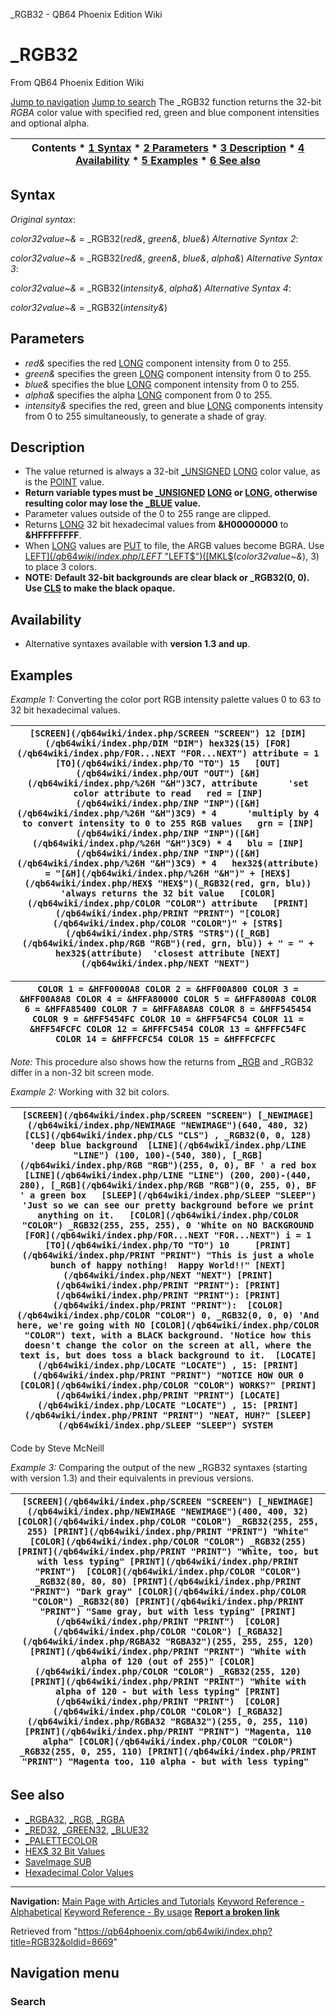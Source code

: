 


\_RGB32 - QB64 Phoenix Edition Wiki








# \_RGB32



From QB64 Phoenix Edition Wiki



[Jump to navigation](#mw-head)
[Jump to search](#searchInput)
The \_RGB32 function returns the 32-bit *RGBA* color value with specified red, green and blue component intensities and optional alpha.


  






| Contents * [1 Syntax](#Syntax) * [2 Parameters](#Parameters) * [3 Description](#Description) * [4 Availability](#Availability) * [5 Examples](#Examples) * [6 See also](#See_also) |
| --- |


## Syntax


*Original syntax*:



*color32value~&* = \_RGB32(*red&*, *green&*, *blue&*)
*Alternative Syntax 2*:



*color32value~&* = \_RGB32(*red&*, *green&*, *blue&*, *alpha&*)
*Alternative Syntax 3*:



*color32value~&* = \_RGB32(*intensity&*, *alpha&*)
*Alternative Syntax 4*:



*color32value~&* = \_RGB32(*intensity&*)
  




## Parameters


* *red&* specifies the red [LONG](/qb64wiki/index.php/LONG "LONG") component intensity from 0 to 255.
* *green&* specifies the green [LONG](/qb64wiki/index.php/LONG "LONG") component intensity from 0 to 255.
* *blue&* specifies the blue [LONG](/qb64wiki/index.php/LONG "LONG") component intensity from 0 to 255.
* *alpha&* specifies the alpha [LONG](/qb64wiki/index.php/LONG "LONG") component from 0 to 255.
* *intensity&* specifies the red, green and blue [LONG](/qb64wiki/index.php/LONG "LONG") components intensity from 0 to 255 simultaneously, to generate a shade of gray.


  




## Description


* The value returned is always a 32-bit [\_UNSIGNED](/qb64wiki/index.php/UNSIGNED "UNSIGNED") [LONG](/qb64wiki/index.php/LONG "LONG") color value, as is the [POINT](/qb64wiki/index.php/POINT "POINT") value.
* **Return variable types must be [\_UNSIGNED](/qb64wiki/index.php/UNSIGNED "UNSIGNED") [LONG](/qb64wiki/index.php/LONG "LONG") or [LONG](/qb64wiki/index.php/LONG "LONG"), otherwise resulting color may lose the [\_BLUE](/qb64wiki/index.php/BLUE "BLUE") value.**
* Parameter values outside of the 0 to 255 range are clipped.
* Returns [LONG](/qb64wiki/index.php/LONG "LONG") 32 bit hexadecimal values from **&H00000000** to **&HFFFFFFFF**.
* When [LONG](/qb64wiki/index.php/LONG "LONG") values are [PUT](/qb64wiki/index.php/PUT "PUT") to file, the ARGB values become BGRA. Use [LEFT$](/qb64wiki/index.php/LEFT$ "LEFT$")([MKL$](/qb64wiki/index.php/MKL$ "MKL$")(*color32value~&*), 3) to place 3 colors.
* **NOTE: Default 32-bit backgrounds are clear black or \_RGB32(0, 0). Use [CLS](/qb64wiki/index.php/CLS "CLS") to make the black opaque.**


  




## Availability


* Alternative syntaxes available with **version 1.3 and up**.


  




## Examples


*Example 1:* Converting the color port RGB intensity palette values 0 to 63 to 32 bit hexadecimal values.





| ``` [SCREEN](/qb64wiki/index.php/SCREEN "SCREEN") 12 [DIM](/qb64wiki/index.php/DIM "DIM") hex32$(15) [FOR](/qb64wiki/index.php/FOR...NEXT "FOR...NEXT") attribute = 1 [TO](/qb64wiki/index.php/TO "TO") 15   [OUT](/qb64wiki/index.php/OUT "OUT") [&H](/qb64wiki/index.php/%26H "&H")3C7, attribute      'set color attribute to read   red = [INP](/qb64wiki/index.php/INP "INP")([&H](/qb64wiki/index.php/%26H "&H")3C9) * 4      'multiply by 4 to convert intensity to 0 to 255 RGB values   grn = [INP](/qb64wiki/index.php/INP "INP")([&H](/qb64wiki/index.php/%26H "&H")3C9) * 4   blu = [INP](/qb64wiki/index.php/INP "INP")([&H](/qb64wiki/index.php/%26H "&H")3C9) * 4   hex32$(attribute) = "[&H](/qb64wiki/index.php/%26H "&H")" + [HEX$](/qb64wiki/index.php/HEX$ "HEX$")(_RGB32(red, grn, blu))   'always returns the 32 bit value   [COLOR](/qb64wiki/index.php/COLOR "COLOR") attribute   [PRINT](/qb64wiki/index.php/PRINT "PRINT") "[COLOR](/qb64wiki/index.php/COLOR "COLOR")" + [STR$](/qb64wiki/index.php/STR$ "STR$")([_RGB](/qb64wiki/index.php/RGB "RGB")(red, grn, blu)) + " = " + hex32$(attribute)  'closest attribute [NEXT](/qb64wiki/index.php/NEXT "NEXT")  ``` |
| --- |




| ``` COLOR 1 = &HFF0000A8 COLOR 2 = &HFF00A800 COLOR 3 = &HFF00A8A8 COLOR 4 = &HFFA80000 COLOR 5 = &HFFA800A8 COLOR 6 = &HFFA85400 COLOR 7 = &HFFA8A8A8 COLOR 8 = &HFF545454 COLOR 9 = &HFF5454FC COLOR 10 = &HFF54FC54 COLOR 11 = &HFF54FCFC COLOR 12 = &HFFFC5454 COLOR 13 = &HFFFC54FC COLOR 14 = &HFFFCFC54 COLOR 15 = &HFFFCFCFC  ``` |
| --- |


*Note:* This procedure also shows how the returns from [\_RGB](/qb64wiki/index.php/RGB "RGB") and \_RGB32 differ in a non-32 bit screen mode.
  

*Example 2:* Working with 32 bit colors.





| ``` [SCREEN](/qb64wiki/index.php/SCREEN "SCREEN") [_NEWIMAGE](/qb64wiki/index.php/NEWIMAGE "NEWIMAGE")(640, 480, 32)  [CLS](/qb64wiki/index.php/CLS "CLS") , _RGB32(0, 0, 128) 'deep blue background  [LINE](/qb64wiki/index.php/LINE "LINE") (100, 100)-(540, 380), [_RGB](/qb64wiki/index.php/RGB "RGB")(255, 0, 0), BF ' a red box [LINE](/qb64wiki/index.php/LINE "LINE") (200, 200)-(440, 280), [_RGB](/qb64wiki/index.php/RGB "RGB")(0, 255, 0), BF ' a green box   [SLEEP](/qb64wiki/index.php/SLEEP "SLEEP") 'Just so we can see our pretty background before we print anything on it.   [COLOR](/qb64wiki/index.php/COLOR "COLOR") _RGB32(255, 255, 255), 0 'White on NO BACKGROUND  [FOR](/qb64wiki/index.php/FOR...NEXT "FOR...NEXT") i = 1 [TO](/qb64wiki/index.php/TO "TO") 10     [PRINT](/qb64wiki/index.php/PRINT "PRINT") "This is just a whole bunch of happy nothing!  Happy World!!" [NEXT](/qb64wiki/index.php/NEXT "NEXT") [PRINT](/qb64wiki/index.php/PRINT "PRINT"): [PRINT](/qb64wiki/index.php/PRINT "PRINT"): [PRINT](/qb64wiki/index.php/PRINT "PRINT"):  [COLOR](/qb64wiki/index.php/COLOR "COLOR") 0, _RGB32(0, 0, 0) 'And here, we're going with NO [COLOR](/qb64wiki/index.php/COLOR "COLOR") text, with a BLACK background. 'Notice how this doesn't change the color on the screen at all, where the text is, but does toss a black background to it.  [LOCATE](/qb64wiki/index.php/LOCATE "LOCATE") , 15: [PRINT](/qb64wiki/index.php/PRINT "PRINT") "NOTICE HOW OUR 0 [COLOR](/qb64wiki/index.php/COLOR "COLOR") WORKS?" [PRINT](/qb64wiki/index.php/PRINT "PRINT") [LOCATE](/qb64wiki/index.php/LOCATE "LOCATE") , 15: [PRINT](/qb64wiki/index.php/PRINT "PRINT") "NEAT, HUH?" [SLEEP](/qb64wiki/index.php/SLEEP "SLEEP") SYSTEM  ``` |
| --- |


Code by Steve McNeill
  

*Example 3:* Comparing the output of the new \_RGB32 syntaxes (starting with version 1.3) and their equivalents in previous versions.





| ``` [SCREEN](/qb64wiki/index.php/SCREEN "SCREEN") [_NEWIMAGE](/qb64wiki/index.php/NEWIMAGE "NEWIMAGE")(400, 400, 32)  [COLOR](/qb64wiki/index.php/COLOR "COLOR") _RGB32(255, 255, 255) [PRINT](/qb64wiki/index.php/PRINT "PRINT") "White" [COLOR](/qb64wiki/index.php/COLOR "COLOR") _RGB32(255) [PRINT](/qb64wiki/index.php/PRINT "PRINT") "White, too, but with less typing" [PRINT](/qb64wiki/index.php/PRINT "PRINT")  [COLOR](/qb64wiki/index.php/COLOR "COLOR") _RGB32(80, 80, 80) [PRINT](/qb64wiki/index.php/PRINT "PRINT") "Dark gray" [COLOR](/qb64wiki/index.php/COLOR "COLOR") _RGB32(80) [PRINT](/qb64wiki/index.php/PRINT "PRINT") "Same gray, but with less typing" [PRINT](/qb64wiki/index.php/PRINT "PRINT")  [COLOR](/qb64wiki/index.php/COLOR "COLOR") [_RGBA32](/qb64wiki/index.php/RGBA32 "RGBA32")(255, 255, 255, 120) [PRINT](/qb64wiki/index.php/PRINT "PRINT") "White with alpha of 120 (out of 255)" [COLOR](/qb64wiki/index.php/COLOR "COLOR") _RGB32(255, 120) [PRINT](/qb64wiki/index.php/PRINT "PRINT") "White with alpha of 120 - but with less typing" [PRINT](/qb64wiki/index.php/PRINT "PRINT")  [COLOR](/qb64wiki/index.php/COLOR "COLOR") [_RGBA32](/qb64wiki/index.php/RGBA32 "RGBA32")(255, 0, 255, 110) [PRINT](/qb64wiki/index.php/PRINT "PRINT") "Magenta, 110 alpha" [COLOR](/qb64wiki/index.php/COLOR "COLOR") _RGB32(255, 0, 255, 110) [PRINT](/qb64wiki/index.php/PRINT "PRINT") "Magenta too, 110 alpha - but with less typing"  ``` |
| --- |


  




## See also


* [\_RGBA32](/qb64wiki/index.php/RGBA32 "RGBA32"), [\_RGB](/qb64wiki/index.php/RGB "RGB"), [\_RGBA](/qb64wiki/index.php/RGBA "RGBA")
* [\_RED32](/qb64wiki/index.php/RED32 "RED32"), [\_GREEN32](/qb64wiki/index.php/GREEN32 "GREEN32"), [\_BLUE32](/qb64wiki/index.php/BLUE32 "BLUE32")
* [\_PALETTECOLOR](/qb64wiki/index.php/PALETTECOLOR "PALETTECOLOR")
* [HEX$ 32 Bit Values](/qb64wiki/index.php/HEX$_32_Bit_Values "HEX$ 32 Bit Values")
* [SaveImage SUB](/qb64wiki/index.php/SaveImage_SUB "SaveImage SUB")
* [Hexadecimal Color Values](http://www.w3schools.com/html/html_colornames.asp)


  






---


**Navigation:**
[Main Page with Articles and Tutorials](/qb64wiki/index.php/Main_Page "Main Page")
[Keyword Reference - Alphabetical](/qb64wiki/index.php/Keyword_Reference_-_Alphabetical "Keyword Reference - Alphabetical")
[Keyword Reference - By usage](/qb64wiki/index.php/Keyword_Reference_-_By_usage "Keyword Reference - By usage")
**[Report a broken link](https://qb64phoenix.com/forum/showthread.php?tid=2800)**  





Retrieved from "<https://qb64phoenix.com/qb64wiki/index.php?title=RGB32&oldid=8669>"




## Navigation menu








### Search





















